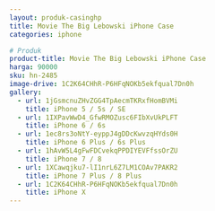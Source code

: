 ```yaml
---
layout: produk-casinghp
title: Movie The Big Lebowski iPhone Case
categories: iphone

# Produk
product-title: Movie The Big Lebowski iPhone Case
harga: 90000
sku: hn-2485
image-drive: 1C2K64CHhR-P6HFqNOKb5ekfqual7Dn0h
gallery:
  - url: 1jGsmcnuZHvZGG4TpAecmTKRxfHomBVMi
    title: iPhone 5 / 5s / SE
  - url: 1IXPavWwD4_GfwRMOZusc6FIbXvUkPLFT
    title: iPhone 6 / 6s
  - url: 1ec8rs3oNtY-eyppJ4gDDcKwvzqHYds0H
    title: iPhone 6 Plus / 6s Plus
  - url: 1hAvW5L4gFwFDCvekqPPDIYEVFfssOrZU
    title: iPhone 7 / 8
  - url: 1XCawqjku7-lI1nrL6Z7LM1COAv7PAKR2
    title: iPhone 7 Plus / 8 Plus
  - url: 1C2K64CHhR-P6HFqNOKb5ekfqual7Dn0h
    title: iPhone X
---
```

